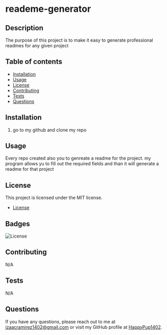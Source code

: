 # reademe-generator
  
## Description

The purpose of this project is to make it easy to generate professional readmes for any given project

## Table of contents

- [Installation](#installation)
- [Usage](#usage)
- [License](#license)
- [Contributing](#contributing)
- [Tests](#tests)
- [Questions](#questions)

## Installation

1. go to my github and clone my repo

## Usage

Every repo created also you to genreate a readme for the project. my program allows yu to fill out the required fields and than it will generate a readme for that project

## License

This project is licensed under the MIT license.
* [License](#license)

## Badges

![License](https://img.shields.io/badge/license-MIT-blue.svg)

## Contributing

N/A

## Tests

N/A

## Questions

If you have any questions, please reach out to me at [izaacramirez1402@gmail.com](mailto:izaacramirez1402@gmail.com) or visit my GitHub profile at [HappyPup1402](https://github.com/HappyPup1402).

